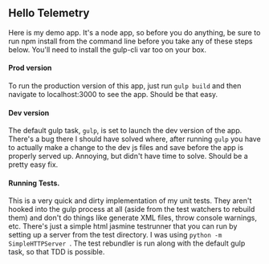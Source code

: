 ## Hello Telemetry
Here is my demo app. It's a node app, so before you do anything, be sure to run npm install from the command line before you take any of these steps below. You'll need to install the gulp-cli var too on your box.

#### Prod version
To run the production version of this app, just run `gulp build` and then navigate to localhost:3000 to see the app. Should be that easy.

#### Dev version
The default gulp task, `gulp`, is set to launch the dev version of the app. There's a bug there I should have solved where, after running `gulp` you have to actually make a change to the dev js files and save before the app is properly served up. Annoying, but didn't have time to solve. Should be a pretty easy fix.

#### Running Tests.
This is a very quick and dirty implementation of my unit tests. They aren't hooked into the gulp process at all (aside from the test watchers to rebuild them) and don't do things like generate XML files, throw console warnings, etc. There's just a simple html jasmine testrunner that you can run by setting up a server from the test directory. I was using `python -m SimpleHTTPServer `. The test rebundler is run along with the default gulp task, so that TDD is possible.
